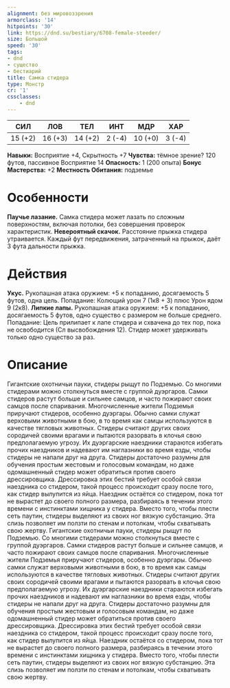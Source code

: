 ```yaml
---
alignment: без мировоззрения
armorclass: '14'
hitpoints: '30'
link: https://dnd.su/bestiary/6708-female-steeder/
size: Большой
speed: '30'
tags:
- dnd
- существо
- бестиарий
title: Самка стидера
type: Монстр
cr: '1'
cssclasses:
    - dnd
---
```



| СИЛ | ЛОВ | ТЕЛ | ИНТ | МДР | ХАР |
|---|---|---|---|---|---|
| 15 (+2) | 16 (+3) | 14 (+2) | 2 (-4) | 10 (+0) | 3 (-4) |
**Навыки:** Восприятие +4, Скрытность +7
**Чувства:** тёмное зрение? 120 футов, пассивное Восприятие 14
**Опасность:** 1 (200 опыта)
**Бонус Мастерства:** +2
**Местность Обитания:** подземье


# Особенности
**Паучье лазание.** Самка стидера может лазать по сложным поверхностям, включая потолки, без совершения проверок характеристик.
**Невероятный скачок.** Расстояние прыжка стидера утраивается. Каждый фут передвижения, затраченный на прыжок, даёт 3 фута дальности прыжка.


# Действия
**Укус.** Рукопашная атака оружием: +5 к попаданию, досягаемость 5 футов, одна цель. Попадание: Колющий урон 7 (1к8 + 3) плюс Урон ядом 9 (2к8).
**Липкие лапы.** Рукопашная атака оружием: +5 к попаданию, досягаемость 5 футов, одно существо c размером не больше среднего. Попадание: Цель прилипает к лапе стидера и схвачена до тех пор, пока не освободится (Сл высвобождения 12). Стидер может удерживать только одно существо за раз.


# Описание
Гигантские охотничьи пауки, стидеры рыщут по Подземью. Со многими стидерами можно столкнуться вместе с группой дуэргаров. Самки стидеров растут больше и сильнее самцов, и часто пожирают своих самцов после спаривания. Многочисленные жители Подземья приручают стидеров, особенно дуэргары. Обычно самки служат верховыми животными в бою, в то время как самцы используются в качестве тягловых животных.
Стидеры считают других своих сородичей своими врагами и пытаются разорвать в клочья свою предполагаемую угрозу. Их дуэргарские наездники стараются избегать прочих наездников и надевают им наглазники во время езды, чтобы стидеры не напали друг на друга.
Стидеры достаточно разумны для обучения простым жестовым и голосовым командам, но даже одомашненный стидер может обратиться против своего дрессировщика. Дрессировка этих бестий требует особой связи наездника со стидером, такой процесс происходит сразу после того, как стидер вылупится из яйца. Наездник остаётся со стидером, пока тот не вырастет до своего полного размера, разбираясь в течении этого времени с инстинктами хищника у стидера.
Вместо того, чтобы плести сеть паутин, стидеры выделяют из своих ног вязкую субстанцию. Эта слизь позволяет им ползти по стенам и потолкам, чтобы схватывать свою жертву. Гигантские охотничьи пауки, стидеры рыщут по Подземью. Со многими стидерами можно столкнуться вместе с группой дуэргаров. Самки стидеров растут больше и сильнее самцов, и часто пожирают своих самцов после спаривания. Многочисленные жители Подземья приручают стидеров, особенно дуэргары. Обычно самки служат верховыми животными в бою, в то время как самцы используются в качестве тягловых животных. Стидеры считают других своих сородичей своими врагами и пытаются разорвать в клочья свою предполагаемую угрозу. Их дуэргарские наездники стараются избегать прочих наездников и надевают им наглазники во время езды, чтобы стидеры не напали друг на друга. Стидеры достаточно разумны для обучения простым жестовым и голосовым командам, но даже одомашненный стидер может обратиться против своего дрессировщика. Дрессировка этих бестий требует особой связи наездника со стидером, такой процесс происходит сразу после того, как стидер вылупится из яйца. Наездник остаётся со стидером, пока тот не вырастет до своего полного размера, разбираясь в течении этого времени с инстинктами хищника у стидера. Вместо того, чтобы плести сеть паутин, стидеры выделяют из своих ног вязкую субстанцию. Эта слизь позволяет им ползти по стенам и потолкам, чтобы схватывать свою жертву.